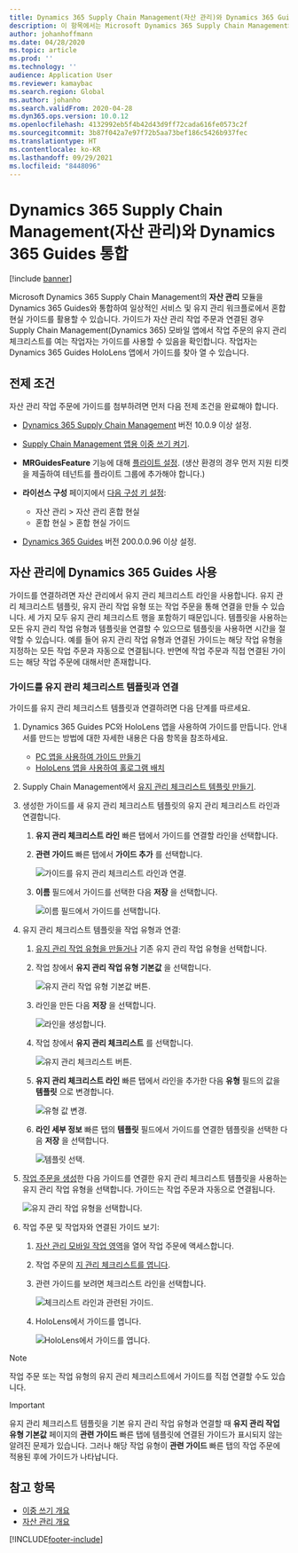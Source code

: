 ```yaml
---
title: Dynamics 365 Supply Chain Management(자산 관리)와 Dynamics 365 Guides 통합
description: 이 항목에서는 Microsoft Dynamics 365 Supply Chain Management의 자산 관리 모듈을 Dynamics 365 Guides와 통합하여 일상적인 서비스 및 유지 관리 워크플로에서 혼합 현실 가이드를 활용하는 방법을 설명합니다.
author: johanhoffmann
ms.date: 04/28/2020
ms.topic: article
ms.prod: ''
ms.technology: ''
audience: Application User
ms.reviewer: kamaybac
ms.search.region: Global
ms.author: johanho
ms.search.validFrom: 2020-04-28
ms.dyn365.ops.version: 10.0.12
ms.openlocfilehash: 4132992eb5f4b42d43d9ff72cada616fe0573c2f
ms.sourcegitcommit: 3b87f042a7e97f72b5aa73bef186c5426b937fec
ms.translationtype: HT
ms.contentlocale: ko-KR
ms.lasthandoff: 09/29/2021
ms.locfileid: "8448096"
---
```

# <a name="integrate-dynamics-365-supply-chain-management-asset-management-with-dynamics-365-guides"></a>Dynamics 365 Supply Chain Management(자산 관리)와 Dynamics 365 Guides 통합

[!include [banner](../includes/banner.md)]

Microsoft Dynamics 365 Supply Chain Management의 **자산 관리** 모듈을 Dynamics 365 Guides와 통합하여 일상적인 서비스 및 유지 관리 워크플로에서 혼합 현실 가이드를 활용할 수 있습니다. 가이드가 자산 관리 작업 주문과 연결된 경우 Supply Chain Management(Dynamics 365) 모바일 앱에서 작업 주문의 유지 관리 체크리스트를 여는 작업자는 가이드를 사용할 수 있음을 확인합니다. 작업자는 Dynamics 365 Guides HoloLens 앱에서 가이드를 찾아 열 수 있습니다.

## <a name="prerequisites"></a>전제 조건

자산 관리 작업 주문에 가이드를 첨부하려면 먼저 다음 전제 조건을 완료해야 합니다.

- [Dynamics 365 Supply Chain Management](../../fin-ops-core/fin-ops/index.md) 버전 10.0.9 이상 설정.
- [Supply Chain Management 앱용 이중 쓰기 켜기](../../fin-ops-core/dev-itpro/data-entities/dual-write/enable-dual-write.md).
- **MRGuidesFeature** 기능에 대해 [플라이트 설정](../../fin-ops-core/dev-itpro/data-entities/data-entities-data-packages.md#features-flighted-in-data-management-and-enabling-flighted-features). (생산 환경의 경우 먼저 지원 티켓을 제출하여 테넌트를 플라이트 그룹에 추가해야 합니다.)
- **라이선스 구성** 페이지에서 [다음 구성 키 설정](/dynamicsax-2012/appuser-itpro/license-code-and-configuration-key-reference):

    - 자산 관리 \> 자산 관리 혼합 현실
    - 혼합 현실 \> 혼합 현실 가이드

- [Dynamics 365 Guides](/dynamics365/mixed-reality/guides/setup#step-2-create-a-common-data-service-environment-and-install-the-dynamics-365-guides-solution) 버전 200.0.0.96 이상 설정.

## <a name="use-dynamics-365-guides-with-asset-management"></a>자산 관리에 Dynamics 365 Guides 사용

가이드를 연결하려면 자산 관리에서 유지 관리 체크리스트 라인을 사용합니다. 유지 관리 체크리스트 템플릿, 유지 관리 작업 유형 또는 작업 주문을 통해 연결을 만들 수 있습니다. 세 가지 모두 유지 관리 체크리스트 행을 포함하기 때문입니다. 템플릿을 사용하는 모든 유지 관리 작업 유형과 템플릿을 연결할 수 있으므로 템플릿을 사용하면 시간을 절약할 수 있습니다. 예를 들어 유지 관리 작업 유형과 연결된 가이드는 해당 작업 유형을 지정하는 모든 작업 주문과 자동으로 연결됩니다. 반면에 작업 주문과 직접 연결된 가이드는 해당 작업 주문에 대해서만 존재합니다.

### <a name="associate-a-guide-with-a-maintenance-checklist-template"></a>가이드를 유지 관리 체크리스트 템플릿과 연결

가이드를 유지 관리 체크리스트 템플릿과 연결하려면 다음 단계를 따르세요.

1. Dynamics 365 Guides PC와 HoloLens 앱을 사용하여 가이드를 만듭니다. 안내서를 만드는 방법에 대한 자세한 내용은 다음 항목을 참조하세요.

    - [PC 앱을 사용하여 가이드 만들기](/dynamics365/mixed-reality/guides/pc-app-overview)
    - [HoloLens 앱을 사용하여 홀로그램 배치](/dynamics365/mixed-reality/guides/hololens-app-overview)

1. Supply Chain Management에서 [유지 관리 체크리스트 템플릿 만들기](setup-for-work-orders/job-groups-and-job-types-variants-trades-and-checklists.md#create-a-maintenance-checklist-template).
1. 생성한 가이드를 새 유지 관리 체크리스트 템플릿의 유지 관리 체크리스트 라인과 연결합니다.

    1. **유지 관리 체크리스트 라인** 빠른 탭에서 가이드를 연결할 라인을 선택합니다.
    1. **관련 가이드** 빠른 탭에서 **가이드 추가** 를 선택합니다.

        ![가이드를 유지 관리 체크리스트 라인과 연결.](media/am-guides-integration-add-guide.png "가이드를 유지 관리 체크리스트 라인과 연결")

    1. **이름** 필드에서 가이드를 선택한 다음 **저장** 을 선택합니다.

        ![이름 필드에서 가이드를 선택합니다.](media/am-guides-integration-select-guide.png "이름 필드에서 가이드 선택")

1. 유지 관리 체크리스트 템플릿을 작업 유형과 연결:

    1. [유지 관리 작업 유형을 만들거나](setup-for-work-orders/job-groups-and-job-types-variants-trades-and-checklists.md#create-a-maintenance-job-type) 기존 유지 관리 작업 유형을 선택합니다.
    1. 작업 창에서 **유지 관리 작업 유형 기본값** 을 선택합니다.

        ![유지 관리 작업 유형 기본값 버튼.](media/am-guides-integration-job-defaults.png "유지 관리 작업 유형 기본값 버튼")

    1. 라인을 만든 다음 **저장** 을 선택합니다.

        ![라인을 생성합니다.](media/am-guides-integration-add-line.png "라인 만들기")

    1. 작업 창에서 **유지 관리 체크리스트** 를 선택합니다.

        ![유지 관리 체크리스트 버튼.](media/am-guides-integration-maintenance-checklist.png "유지 관리 체크리스트 버튼")

    1. **유지 관리 체크리스트 라인** 빠른 탭에서 라인을 추가한 다음 **유형** 필드의 값을 **템플릿** 으로 변경합니다.

        ![유형 값 변경.](media/am-guides-integration-checklist-lines.png "유형 값 변경")

    1. **라인 세부 정보** 빠른 탭의 **템플릿** 필드에서 가이드를 연결한 템플릿을 선택한 다음 **저장** 을 선택합니다.

        ![템플릿 선택.](media/am-guides-integration-checklist-line-details.png "템플릿 선택")

1. [작업 주문을 생성](work-orders/manually-created-workorders.md#create-work-order)한 다음 가이드를 연결한 유지 관리 체크리스트 템플릿을 사용하는 유지 관리 작업 유형을 선택합니다. 가이드는 작업 주문과 자동으로 연결됩니다.

    ![유지 관리 작업 유형을 선택합니다.](media/am-guides-integration-create-work-order.png "유지 관리 작업 유형 선택")

1. 작업 주문 및 작업자와 연결된 가이드 보기:

    1. [자산 관리 모바일 작업 영역](asset-management-mobile-workspace.md)을 열어 작업 주문에 액세스합니다.
    1. 작업 주문의 [지 관리 체크리스트를 엽니다](asset-management-mobile-workspace.md#view-maintenance-checklist-on-a-work-order-job).
    1. 관련 가이드를 보려면 체크리스트 라인을 선택합니다.

        ![체크리스트 라인과 관련된 가이드.](media/am-guides-integration-show-guide.png "체크리스트 라인과 관련된 가이드")

    1. HoloLens에서 가이드를 엽니다.

        ![HoloLens에서 가이드를 엽니다.](media/am-guides-integration-hololens-select.png "HoloLens에서 가이드 열기")

> [!NOTE]
> 작업 주문 또는 작업 유형의 유지 관리 체크리스트에서 가이드를 직접 연결할 수도 있습니다.

> [!IMPORTANT]
> 유지 관리 체크리스트 템플릿을 기본 유지 관리 작업 유형과 연결할 때 **유지 관리 작업 유형 기본값** 페이지의 **관련 가이드** 빠른 탭에 템플릿에 연결된 가이드가 표시되지 않는 알려진 문제가 있습니다. 그러나 해당 작업 유형이 **관련 가이드** 빠른 탭의 작업 주문에 적용된 후에 가이드가 나타납니다.

## <a name="see-also"></a>참고 항목

- [이중 쓰기 개요](../../fin-ops-core/dev-itpro/data-entities/dual-write/dual-write-overview.md)
- [자산 관리 개요](index.md)


[!INCLUDE[footer-include](../../includes/footer-banner.md)]
